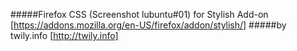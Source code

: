 #####Firefox CSS (Screenshot lubuntu#01) for Stylish Add-on [https://addons.mozilla.org/en-US/firefox/addon/stylish/]
#####by twily.info [http://twily.info]
